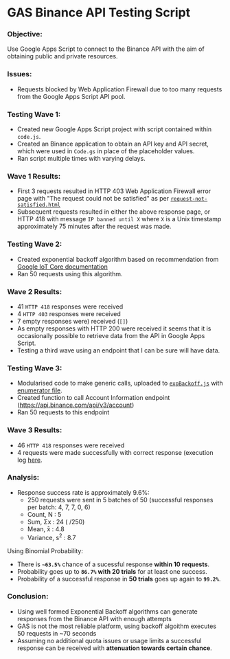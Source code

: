 # GAS Binance API Testing Script

### Objective:
Use Google Apps Script to connect to the Binance API with the aim of obtaining public and private resources.

### Issues:
- Requests blocked by Web Application Firewall due to too many requests from the Google Apps Script API pool.

### Testing Wave 1:
- Created new Google Apps Script project with script contained within `code.js`. 
- Created an Binance application to obtain an API key and API secret, which were used in `Code.gs` in place of the placeholder values.
- Ran script multiple times with varying delays.

### Wave 1 Results:
- First 3 requests resulted in HTTP 403 Web Application Firewall error page with "The request could not be satisfied" as per [`request-not-satisfied.html`](https://github.com/rafa-guillermo/GAS-Binance-API-Test/blob/main/executionLogs/allOrders.txt)
- Subsequent requests resulted in either the above response page, or HTTP 418 with message `IP banned until X` where `X` is a Unix timestamp approximately 75 minutes after the request was made.

### Testing Wave 2:
- Created exponential backoff algorithm based on recommendation from [Google IoT Core documentation](https://cloud.google.com/iot/docs/how-tos/exponential-backoff?hl=es#example_algorithm)
- Ran 50 requests using this algorithm.

### Wave 2 Results:
- 41 `HTTP 418` responses were received
- 4 `HTTP 403` responses were received
- 7 empty responses were) received (`[]`)
- As empty responses with HTTP 200 were received it seems that it is occasionally possible to retrieve data from the API in Google Apps Script.
- Testing a third wave using an endpoint that I can be sure will have data.

### Testing Wave 3:
- Modularised code to make generic calls, uploaded to [`expBackoff.js`](https://github.com/rafa-guillermo/GAS-Binance-API-Test/blob/main/expBackoff.js) with [enumerator file](https://github.com/rafa-guillermo/GAS-Binance-API-Test/blob/main/ENUMS.js).
- Created function to call Account Information endpoint (https://api.binance.com/api/v3/account)
- Ran 50 requests to this endpoint

### Wave 3 Results:
- 46 `HTTP 418` responses were received
- 4 requests were made successfully with correct response (execution log [here](https://github.com/rafa-guillermo/GAS-Binance-API-Test/blob/main/executionLogs/accountInformation.txt).

### Analysis:
- Response success rate is approximately 9.6%:
  - 250 requests were sent in 5 batches of 50 (successful responses per batch: 4, 7, 7, 0, 6)
  - Count, N : 5
  - Sum, Σx : 24 ( /250)
  - Mean, x̄ : 4.8
  - Variance, s<sup>2</sup> : 8.7

Using Binomial Probability:
- There is **`~63.5%`** chance of a sucessful response **within 10 requests**.
- Probability goes up to **`86.7%` with 20 trials** for at least one success.
- Probability of a successful response in **50 trials** goes up again to **`99.2%`**.

### Conclusion:
- Using well formed Exponential Backoff algorithms can generate responses from the Binance API with enough attempts
- GAS is not the most reliable platform, using backoff algoithm executes 50 requests in ~70 seconds 
- Assuming no additional quota issues or usage limits a successful response can be received with **attenuation towards certain chance**.
